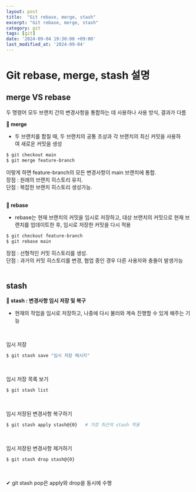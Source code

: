 ```yaml
---
layout: post
title:  "Git rebase, merge, stash"
excerpt: "Git rebase, merge, stash"
category: git
tags: [git]
date: '2024-09-04 19:30:00 +09:00'
last_modified_at: '2024-09-04'
---
```


# Git rebase, merge, stash 설명

## merge VS rebase

두 명령어 모두 브랜치 간의 변경사항을 통합하는 데 사용하나 사용 방식, 결과가 다름<br>

**💫 merge**<br>

- 두 브랜치를 합칠 때, 두 브랜치의 공통 조상과 각 브랜치의 최신 커밋을 사용하여 새로운 커밋을 생성<br>

```bash
$ git checkout main
$ git merge feature-branch
```
이렇게 하면 feature-branch의 모든 변경사항이 main 브랜치에 통합.<br>
장점 : 원래의 브랜치 히스토리 유지.<br>
단점 : 복잡한 브랜치 히스토리 생성가능.<br>
<br>

**💫 rebase**<br>

- rebase는 현재 브랜치의 커밋을 임시로 저장하고, 대상 브랜치의 커밋으로 현재 브랜치를 업데이트한 후, 임시로 저장한 커밋을 다시 적용<br>

```bash
$ git checkout feature-branch
$ git rebase main
```
장점 : 선형적인 커밋 히스토리를 생성.<br>
단점 : 과거의 커밋 히스토리를 변경, 협업 중인 경우 다른 사용자와 충돌이 발생가능<br>
<br>

## stash

**💫 stash : 변경사항 임시 저장 및 복구**<br>

- 현재의 작업을 임시로 저장하고, 나중에 다시 불러와 계속 진행할 수 있게 해주는 기능<br>
<br>

임시 저장<br>
```bash
$ git stash save "임시 저장 메시지"
```
<br>

임시 저장 목록 보기<br>
```bash
$ git stash list
```
<br>

임시 저장된 변경사항 복구하기<br>
```bash
$ git stash apply stash@{0}   # 가장 최근의 stash 적용
```
<br>

임시 저장된 변경사항 제거하기<br>
```bash
$ git stash drop stash@{0}
```
<br>

✔ git stash pop은 apply와 drop을 동시에 수행<br>